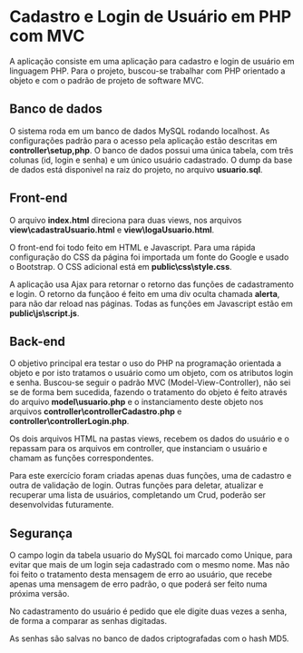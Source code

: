 # Cadastro e Login de Usuário em PHP com MVC

A aplicação consiste em uma aplicação para cadastro e login de usuário em linguagem PHP. Para o projeto, buscou-se trabalhar com PHP orientado a objeto e com o padrão de projeto de software MVC.

## Banco de dados

O sistema roda em um banco de dados MySQL rodando localhost. As configurações padrão para o acesso pela aplicação estão descritas em **controller\setup,php**.
O banco de dados possui uma única tabela, com três colunas (id, login e senha) e um único usuário cadastrado.
O dump da base de dados está disponivel na raiz do projeto, no arquivo **usuario.sql**.

## Front-end

O arquivo **index.html** direciona para duas views, nos arquivos **view\cadastraUsuario.html** e **view\logaUsuario.html**.

O front-end foi todo feito em HTML e Javascript. Para uma rápida configuração do CSS da página foi importada um fonte do Google e usado o Bootstrap. O CSS adicional está em **public\css\style.css**.

A aplicação usa Ajax para retornar o retorno das funções de cadastramento e login. O retorno da funçãoo é feito em uma div oculta chamada **alerta**, para não dar reload nas páginas. Todas as funções em Javascript estão em **public\js\script.js**.

## Back-end

O objetivo principal era testar o uso do PHP na programação orientada a objeto e por isto tratamos o usuário como um objeto, com os atributos login e senha. Buscou-se seguir o padrão MVC (Model-View-Controller), não sei se de forma bem sucedida, fazendo o tratamento do objeto é feito através do arquivo **model\usuario.php** e o instanciamento deste objeto nos arquivos **controller\controllerCadastro.php** e  **controller\controllerLogin.php**.

Os dois arquivos HTML na pastas views, recebem os dados do usuário e o repassam para os arquivos em controller, que instanciam o usuário e chamam as funções correspondentes.

Para este exercício foram criadas apenas duas funções, uma de cadastro e outra de validação de login. Outras funções para deletar, atualizar e recuperar uma lista de usuários, completando um Crud, poderão ser desenvolvidas futuramente.

## Segurança

O campo login da tabela usuario do MySQL foi marcado como Unique, para evitar que mais de um login seja cadastrado com o mesmo nome. Mas não foi feito o tratamento desta mensagem de erro ao usuário, que recebe apenas uma mensagem de erro padrão, o que poderá ser feito numa próxima versão.

No cadastramento do usuário é pedido que ele digite duas vezes a senha, de forma a comparar as senhas digitadas.

As senhas são salvas no banco de dados criptografadas com o hash MD5.